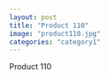 ```yaml
---
layout: post
title: "Product 110"
image: "product110.jpg"
categories: "category1"
---
```

Product 110

